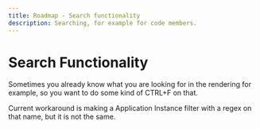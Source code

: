 ```yaml
---
title: Roadmap - Search functionality
description: Searching, for example for code members.
---
```

# Search Functionality
Sometimes you already know what you are looking for in the rendering for example, so you want to do some kind of CTRL+F on that.

Current workaround is making a Application Instance filter with a regex on that name, but it is not the same.

